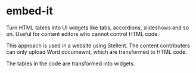 embed-it
========

Turn HTML tables into UI widgets like tabs, accordions, slideshows and so on. Useful for content editors who cannot control HTML code.

This approach is used in a website using Stellent. The content contributers can only upload Word documewnt, which are transformed to HTML code.

The tables in the code are transformed into widgets.
